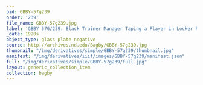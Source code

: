 ```yaml
---
pid: GBBY-57g239
order: '239'
file_name: GBBY-57g239.jpg
label: 'GBBY 57G/239: Black Trainer Manager Taping a Player in Locker Room - c1920s'
_date: 1920s
object_type: glass plate negative
source: http://archives.nd.edu/Bagby/GBBY-57g239.jpg
thumbnail: "/img/derivatives/simple/GBBY-57g239/thumbnail.jpg"
manifest: "/img/derivatives/iiif/images/GBBY-57g239/manifest.json"
full: "/img/derivatives/simple/GBBY-57g239/full.jpg"
layout: generic_collection_item
collection: bagby
---
```

